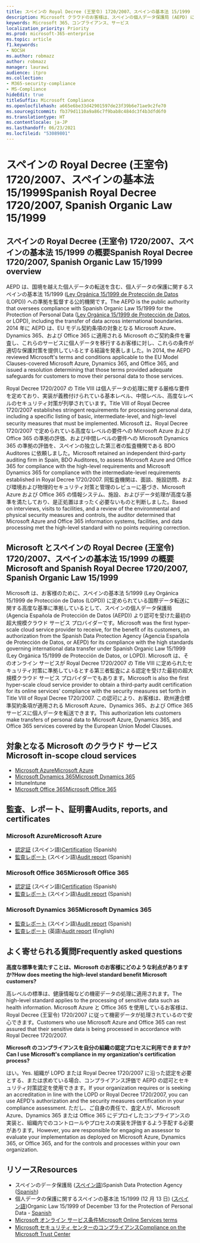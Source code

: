 ```yaml
---
title: スペインの Royal Decree (王室令) 1720/2007、スペインの基本法 15/1999
description: Microsoft クラウドのお客様は、スペインの個人データ保護局 (AEPD) により国境を越えたデータの転送の許可を受けています。
keywords: Microsoft 365、コンプライアンス、サービス
localization_priority: Priority
ms.prod: microsoft-365-enterprise
ms.topic: article
f1.keywords:
- NOCSH
ms.author: robmazz
author: robmazz
manager: laurawi
audience: itpro
ms.collection:
- M365-security-compliance
- MS-Compliance
hideEdit: true
titleSuffix: Microsoft Compliance
ms.openlocfilehash: a665e6be33d42901597de23f39b6e71ae9c2fe70
ms.sourcegitcommit: fb379d1110a9a86c7f9bab8c484dc3f4b3dfd6f0
ms.translationtype: HT
ms.contentlocale: ja-JP
ms.lasthandoff: 06/23/2021
ms.locfileid: "53089801"
---
```

# <a name="spanish-royal-decree-17202007-spanish-organic-law-151999"></a><span data-ttu-id="be857-104">スペインの Royal Decree (王室令) 1720/2007、スペインの基本法 15/1999</span><span class="sxs-lookup"><span data-stu-id="be857-104">Spanish Royal Decree 1720/2007, Spanish Organic Law 15/1999</span></span>

## <a name="spanish-royal-decree-17202007-spanish-organic-law-151999-overview"></a><span data-ttu-id="be857-105">スペインの Royal Decree (王室令) 1720/2007、スペインの基本法 15/1999 の概要</span><span class="sxs-lookup"><span data-stu-id="be857-105">Spanish Royal Decree 1720/2007, Spanish Organic Law 15/1999 overview</span></span>

<span data-ttu-id="be857-106">AEPD は、国境を越えた個人データの転送を含む、個人データの保護に関するスペインの基本法 15/1999 ([Ley Orgánica 15/1999 de Protección de Datos](https://www.boe.es/buscar/act.php?id=BOE-A-1999-23750) (LOPD)) への準拠を監督する公的機関です。</span><span class="sxs-lookup"><span data-stu-id="be857-106">The AEPD is the public authority that oversees compliance with Spanish Organic Law 15/1999 for the Protection of Personal Data ([Ley Orgánica 15/1999 de Protección de Datos](https://www.boe.es/buscar/act.php?id=BOE-A-1999-23750), or LOPD), including the transfer of data across international boundaries.</span></span> <span data-ttu-id="be857-107">2014 年に AEPD は、EU モデル契約条項の対象となる Microsoft Azure、Dynamics 365、および Office 365 に適用される Microsoft のご契約条件を審査し、これらのサービスに個人データを移行するお客様に対し、これらの条件が適切な保護対策を提供しているとする結論を発表しました。</span><span class="sxs-lookup"><span data-stu-id="be857-107">In 2014, the AEPD reviewed Microsoft's terms and conditions applicable to the EU Model Clauses-covered Microsoft Azure, Dynamics 365, and Office 365, and issued a resolution determining that those terms provided adequate safeguards for customers to move their personal data to those services.</span></span>

<span data-ttu-id="be857-108">Royal Decree 1720/2007 の Title VIII は個人データの処理に関する厳格な要件を定めており、実装が義務付けられている基本レベル、中間レベル、高度なレベルのセキュリティ対策が列挙されています。</span><span class="sxs-lookup"><span data-stu-id="be857-108">Title VIII of Royal Decree 1720/2007 establishes stringent requirements for processing personal data, including a specific listing of basic, intermediate-level, and high-level security measures that must be implemented.</span></span> <span data-ttu-id="be857-109">Microsoft は、Royal Decree 1720/2007 で定められている高度なレベルの要件への Microsoft Azure および Office 365 の準拠の評価、および中間レベルの要件への Microsoft Dynamics 365 の準拠の評価を、スペインの独立した第三者の監査機関である BDO Auditores に依頼しました。</span><span class="sxs-lookup"><span data-stu-id="be857-109">Microsoft retained an independent third-party auditing firm in Spain, BDO Auditores, to assess Microsoft Azure and Office 365 for compliance with the high-level requirements and Microsoft Dynamics 365 for compliance with the intermediate-level requirements established in Royal Decree 1720/2007.</span></span> <span data-ttu-id="be857-110">同監査機関は、面談、施設訪問、および環境および物理的セキュリティ対策と管理のレビューに基づき、Microsoft Azure および Office 365 の情報システム、施設、およびデータ処理が高度な基準を満たしており、是正処置はまったく必要ないものと判断しました。</span><span class="sxs-lookup"><span data-stu-id="be857-110">Based on interviews, visits to facilities, and a review of the environmental and physical security measures and controls, the auditor determined that Microsoft Azure and Office 365 information systems, facilities, and data processing met the high-level standard with no points requiring correction.</span></span>

## <a name="microsoft-and-spanish-royal-decree-17202007-spanish-organic-law-151999"></a><span data-ttu-id="be857-111">Microsoft とスペインの Royal Decree (王室令) 1720/2007、スペインの基本法 15/1999 の概要</span><span class="sxs-lookup"><span data-stu-id="be857-111">Microsoft and Spanish Royal Decree 1720/2007, Spanish Organic Law 15/1999</span></span>

<span data-ttu-id="be857-112">Microsoft は、お客様のために、スペインの基本法 5/1999 (Ley Orgánica 15/1999 de Protección de Datos (LOPD)) に定められている国際データ転送に関する高度な基準に準拠しているとして、スペインの個人データ保護局 (Agencia Española de Protección de Datos (AEPD)) より認可を受けた最初の超大規模クラウド サービス プロバイダーです。</span><span class="sxs-lookup"><span data-stu-id="be857-112">Microsoft was the first hyper-scale cloud service provider to receive, for the benefit of its customers, an authorization from the Spanish Data Protection Agency (Agencia Española de Protección de Datos, or AEPD) for its compliance with the high standards governing international data transfer under Spanish Organic Law 15/1999 (Ley Orgánica 15/1999 de Protección de Datos, or LOPD).</span></span> <span data-ttu-id="be857-113">Microsoft は、そのオンライン サービスが Royal Decree 1720/2007 の Title VIII に定められたセキュリティ対策に準拠しているとする第三者監査による認定を受けた最初の超大規模クラウド サービス プロバイダーでもあります。</span><span class="sxs-lookup"><span data-stu-id="be857-113">Microsoft is also the first hyper-scale cloud service provider to obtain a third-party audit certification for its online services' compliance with the security measures set forth in Title VIII of Royal Decree 1720/2007.</span></span> <span data-ttu-id="be857-114">この認可により、お客様は、欧州連合標準契約条項が適用される Microsoft Azure、Dynamics 365、および Office 365 サービスに個人データを転送できます。</span><span class="sxs-lookup"><span data-stu-id="be857-114">This authorization lets customers make transfers of personal data to Microsoft Azure, Dynamics 365, and Office 365 services covered by the European Union Model Clauses.</span></span>

## <a name="microsoft-in-scope-cloud-services"></a><span data-ttu-id="be857-115">対象となる Microsoft のクラウド サービス</span><span class="sxs-lookup"><span data-stu-id="be857-115">Microsoft in-scope cloud services</span></span>

- [<span data-ttu-id="be857-116">Microsoft Azure</span><span class="sxs-lookup"><span data-stu-id="be857-116">Microsoft Azure</span></span>](https://aka.ms/AzureCompliance)
- [<span data-ttu-id="be857-117">Microsoft Dynamics 365</span><span class="sxs-lookup"><span data-stu-id="be857-117">Microsoft Dynamics 365</span></span>](https://aka.ms/d365-compliance-list)
- <span data-ttu-id="be857-118">Intune</span><span class="sxs-lookup"><span data-stu-id="be857-118">Intune</span></span>
- [<span data-ttu-id="be857-119">Microsoft Office 365</span><span class="sxs-lookup"><span data-stu-id="be857-119">Microsoft Office 365</span></span>](https://aka.ms/o365-compliance-framework)

## <a name="audits-reports-and-certificates"></a><span data-ttu-id="be857-120">監査、レポート、証明書</span><span class="sxs-lookup"><span data-stu-id="be857-120">Audits, reports, and certificates</span></span>

### <a name="microsoft-azure"></a><span data-ttu-id="be857-121">Microsoft Azure</span><span class="sxs-lookup"><span data-stu-id="be857-121">Microsoft Azure</span></span>

- <span data-ttu-id="be857-122">[認定証](https://servicetrust.microsoft.com/ViewPage/MSComplianceGuide?command=Download&downloadType=Document&downloadId=1b6465af-d3c7-4738-be6e-3ab31c01b839&docTab=4ce99610-c9c0-11e7-8c2c-f908a777fa4d_GRC_Assessment_Reports) (スペイン語)</span><span class="sxs-lookup"><span data-stu-id="be857-122">[Certification](https://servicetrust.microsoft.com/ViewPage/MSComplianceGuide?command=Download&downloadType=Document&downloadId=1b6465af-d3c7-4738-be6e-3ab31c01b839&docTab=4ce99610-c9c0-11e7-8c2c-f908a777fa4d_GRC_Assessment_Reports) (Spanish)</span></span>
- <span data-ttu-id="be857-123">[監査レポート](https://servicetrust.microsoft.com/ViewPage/MSComplianceGuide?command=Download&downloadType=Document&downloadId=10c093a0-1f83-43c5-8f47-3ddc481cc2e9&docTab=4ce99610-c9c0-11e7-8c2c-f908a777fa4d_GRC_Assessment_Reports) (スペイン語)</span><span class="sxs-lookup"><span data-stu-id="be857-123">[Audit report](https://servicetrust.microsoft.com/ViewPage/MSComplianceGuide?command=Download&downloadType=Document&downloadId=10c093a0-1f83-43c5-8f47-3ddc481cc2e9&docTab=4ce99610-c9c0-11e7-8c2c-f908a777fa4d_GRC_Assessment_Reports) (Spanish)</span></span>

### <a name="microsoft-office-365"></a><span data-ttu-id="be857-124">Microsoft Office 365</span><span class="sxs-lookup"><span data-stu-id="be857-124">Microsoft Office 365</span></span>

- <span data-ttu-id="be857-125">[認定証](https://servicetrust.microsoft.com/ViewPage/MSComplianceGuide?command=Download&downloadType=Document&downloadId=0455a8c5-f458-40c4-b7bb-b936b5ab99f5&docTab=4ce99610-c9c0-11e7-8c2c-f908a777fa4d_GRC_Assessment_Reports) (スペイン語)</span><span class="sxs-lookup"><span data-stu-id="be857-125">[Certification](https://servicetrust.microsoft.com/ViewPage/MSComplianceGuide?command=Download&downloadType=Document&downloadId=0455a8c5-f458-40c4-b7bb-b936b5ab99f5&docTab=4ce99610-c9c0-11e7-8c2c-f908a777fa4d_GRC_Assessment_Reports) (Spanish)</span></span>
- <span data-ttu-id="be857-126">[監査レポート](https://servicetrust.microsoft.com/ViewPage/MSComplianceGuide?command=Download&downloadType=Document&downloadId=aecfad3e-2a46-44fd-96fb-1cbe83c6a00d&docTab=4ce99610-c9c0-11e7-8c2c-f908a777fa4d_GRC_Assessment_Reports) (スペイン語)</span><span class="sxs-lookup"><span data-stu-id="be857-126">[Audit report](https://servicetrust.microsoft.com/ViewPage/MSComplianceGuide?command=Download&downloadType=Document&downloadId=aecfad3e-2a46-44fd-96fb-1cbe83c6a00d&docTab=4ce99610-c9c0-11e7-8c2c-f908a777fa4d_GRC_Assessment_Reports) (Spanish)</span></span>

### <a name="microsoft-dynamics-365"></a><span data-ttu-id="be857-127">Microsoft Dynamics 365</span><span class="sxs-lookup"><span data-stu-id="be857-127">Microsoft Dynamics 365</span></span>

- <span data-ttu-id="be857-128">[監査レポート](https://servicetrust.microsoft.com/ViewPage/MSComplianceGuide?command=Download&downloadType=Document&downloadId=1339c931-f316-4521-88fc-d60ef1d84106&docTab=4ce99610-c9c0-11e7-8c2c-f908a777fa4d_GRC_Assessment_Reports) (スペイン語)</span><span class="sxs-lookup"><span data-stu-id="be857-128">[Audit report](https://servicetrust.microsoft.com/ViewPage/MSComplianceGuide?command=Download&downloadType=Document&downloadId=1339c931-f316-4521-88fc-d60ef1d84106&docTab=4ce99610-c9c0-11e7-8c2c-f908a777fa4d_GRC_Assessment_Reports) (Spanish)</span></span>
- <span data-ttu-id="be857-129">[監査レポート](https://servicetrust.microsoft.com/ViewPage/MSComplianceGuide?command=Download&downloadType=Document&downloadId=9efdba37-fa64-4d09-9703-714187435024&docTab=4ce99610-c9c0-11e7-8c2c-f908a777fa4d_GRC_Assessment_Reports) (英語)</span><span class="sxs-lookup"><span data-stu-id="be857-129">[Audit report](https://servicetrust.microsoft.com/ViewPage/MSComplianceGuide?command=Download&downloadType=Document&downloadId=9efdba37-fa64-4d09-9703-714187435024&docTab=4ce99610-c9c0-11e7-8c2c-f908a777fa4d_GRC_Assessment_Reports) (English)</span></span>

## <a name="frequently-asked-questions"></a><span data-ttu-id="be857-130">よく寄せられる質問</span><span class="sxs-lookup"><span data-stu-id="be857-130">Frequently asked questions</span></span>

<span data-ttu-id="be857-131">**高度な標準を満たすことは、Microsoft のお客様にどのような利点がありますか?**</span><span class="sxs-lookup"><span data-stu-id="be857-131">**How does meeting the high-level standard benefit Microsoft customers?**</span></span>

<span data-ttu-id="be857-132">高レベルの標準は、健康情報などの機密データの処理に適用されます。</span><span class="sxs-lookup"><span data-stu-id="be857-132">The high-level standard applies to the processing of sensitive data such as health information.</span></span> <span data-ttu-id="be857-133">Microsoft Azure と Office 365 を使用しているお客様は、Royal Decree (王室令) 1720/2007 に従って機密データが処理されているので安心できます。</span><span class="sxs-lookup"><span data-stu-id="be857-133">Customers who use Microsoft Azure and Office 365 can rest assured that their sensitive data is being processed in accordance with Royal Decree 1720/2007.</span></span>

<span data-ttu-id="be857-134">**Microsoft のコンプライアンスを自分の組織の認定プロセスに利用できますか?**</span><span class="sxs-lookup"><span data-stu-id="be857-134">**Can I use Microsoft's compliance in my organization's certification process?**</span></span>

<span data-ttu-id="be857-135">はい。</span><span class="sxs-lookup"><span data-stu-id="be857-135">Yes.</span></span> <span data-ttu-id="be857-136">組織が LOPD または Royal Decree 1720/2007 に沿った認定を必要とする、または求めている場合、コンプライアンス評価で AEPD の認可とセキュリティ対策認定を使用できます。</span><span class="sxs-lookup"><span data-stu-id="be857-136">If your organization requires or is seeking an accreditation in line with the LOPD or Royal Decree 1720/2007, you can use AEPD's authorization and the security measures certification in your compliance assessment.</span></span> <span data-ttu-id="be857-137">ただし、ご自身の責任で、査定人が、Microsoft Azure、Dynamics 365 または Office 365 にデプロイしたコンプライアンスの実装と、組織内でのコントロールやプロセスの実装を評価するよう手配する必要があります。</span><span class="sxs-lookup"><span data-stu-id="be857-137">However, you are responsible for engaging an assessor to evaluate your implementation as deployed on Microsoft Azure, Dynamics 365, or Office 365, and for the controls and processes within your own organization.</span></span>

## <a name="resources"></a><span data-ttu-id="be857-138">リソース</span><span class="sxs-lookup"><span data-stu-id="be857-138">Resources</span></span>

- <span data-ttu-id="be857-139">スペインのデータ保護局 ([スペイン語](https://www.agpd.es/portalwebAGPD/index-ides-idphp.php))</span><span class="sxs-lookup"><span data-stu-id="be857-139">Spanish Data Protection Agency ([Spanish](https://www.agpd.es/portalwebAGPD/index-ides-idphp.php))</span></span>
- <span data-ttu-id="be857-140">個人データの保護に関するスペインの基本法 15/1999 (12 月 13 日) ([スペイン語](https://www.boe.es/buscar/act.php?id=BOE-A-1999-23750))</span><span class="sxs-lookup"><span data-stu-id="be857-140">Organic Law 15/1999 of December 13 for the Protection of Personal Data - [Spanish](https://www.boe.es/buscar/act.php?id=BOE-A-1999-23750)</span></span>
- [<span data-ttu-id="be857-141">Microsoft オンライン サービス条件</span><span class="sxs-lookup"><span data-stu-id="be857-141">Microsoft Online Services terms</span></span>](https://aka.ms/Online-Services-Terms)
- [<span data-ttu-id="be857-142">Microsoft セキュリティ センターのコンプライアンス</span><span class="sxs-lookup"><span data-stu-id="be857-142">Compliance on the Microsoft Trust Center</span></span>](https://www.microsoft.com/trust-center/compliance/compliance-overview)
